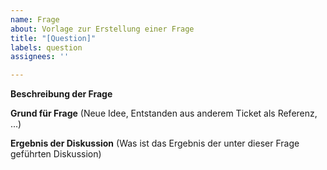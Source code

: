 ```yaml
---
name: Frage
about: Vorlage zur Erstellung einer Frage
title: "[Question]"
labels: question
assignees: ''

---
```


**Beschreibung der Frage**



**Grund für Frage**
(Neue Idee, Entstanden aus anderem Ticket als Referenz, ...)


**Ergebnis der Diskussion**
(Was ist das Ergebnis der unter dieser Frage geführten Diskussion)
